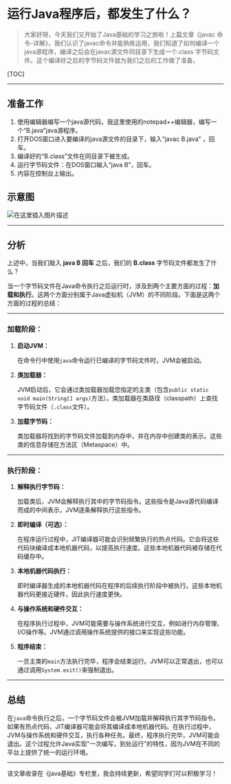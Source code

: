 #  运行Java程序后，都发生了什么？

>大家好呀，今天我们又开始了Java基础的学习之旅啦！上篇文章《javac 命令-详解》，我们认识了javac命令并能熟练运用，我们知道了如何编译一个java源程序，编译之后会在javac源文件同目录下生成一个.class 字节码文件。这个编译好之后的字节码文件就为我们之后的工作做了准备。



[TOC]



---

## 准备工作

1. 使用编辑器编写一个java源代码，我这里使用的notepad++编辑器，编写一个“B.java”java源程序。
2. 打开DOS窗口进入要编译的java源文件的目录下，输入“javac  B.java”  ，回车。
3. 编译好的“B.class”文件在同目录下被生成。
4. 运行字节码文件：在DOS窗口输入“java  B”，回车。
5. 内容在控制台上输出。

## 示意图

![在这里插入图片描述](https://img-blog.csdnimg.cn/780eb7eb004140fba9ae7d1f396b474f.png)

---

## 分析

上述中，当我们敲入 **java B 回车**  之后，我们的 **B.class** 字节码文件都发生了什么？

当一个字节码文件在Java命令执行之后运行时，涉及到两个主要方面的过程：**加载和执行**。这两个方面分别属于Java虚拟机（JVM）的不同阶段。下面是这两个方面的过程的总结：

---

### 加载阶段：

1. **启动JVM：** 

   在命令行中使用`java`命令运行已编译的字节码文件时，JVM会被启动。

2. **类加载器：** 

    JVM启动后，它会通过类加载器加载您指定的主类（包含`public static void main(String[] args)`方法）。类加载器在类路径（classpath）上查找字节码文件（`.class`文件）。

3. **加载字节码：** 

   类加载器将找到的字节码文件加载到内存中，并在内存中创建类的表示。这些类的信息存储在方法区（Metaspace）中。

---

### 执行阶段：

1. **解释执行字节码：**

   加载类后，JVM会解释执行其中的字节码指令。这些指令是Java源代码编译而成的中间表示，JVM逐条解释执行这些指令。

2. **即时编译（可选）：**

    在程序运行过程中，JIT编译器可能会识别频繁执行的热点代码。它会将这些代码块编译成本地机器代码，以提高执行速度。这些本地机器代码被存储在代码缓存中。

3. **本地机器代码执行：**

    即时编译器生成的本地机器代码在程序的后续执行阶段中被执行。这些本地机器代码更接近硬件，因此执行速度更快。

4. **与操作系统和硬件交互：**

    在程序执行过程中，JVM可能需要与操作系统进行交互，例如进行内存管理、I/O操作等。JVM通过调用操作系统提供的接口来实现这些功能。

5. **程序结束：**

    一旦主类的`main`方法执行完毕，程序会结束运行。JVM可以正常退出，也可以通过调用`System.exit()`来强制退出。

---

## 总结

在`java`命令执行之后，一个字节码文件会被JVM加载并解释执行其字节码指令。如果有热点代码，JIT编译器可能会将其编译成本地机器代码。在执行过程中，JVM与操作系统和硬件交互，执行各种任务。最终，程序执行完毕，JVM可能会退出。这个过程允许Java实现"一次编写，到处运行"的特性，因为JVM在不同的平台上提供了统一的运行环境。

---

该文章收录在《java基础》专栏里，我会持续更新，希望同学们可以积极学习！